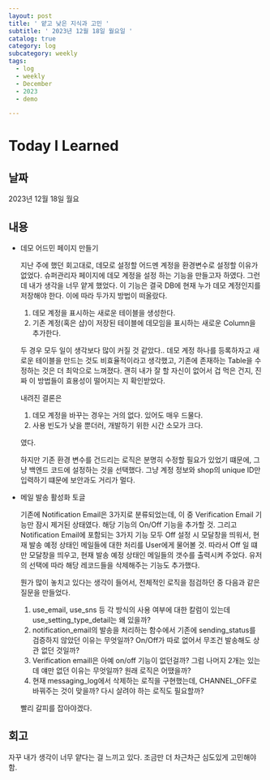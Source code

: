```yaml
---
layout: post
title: ' 얕고 낮은 지식과 고민 '
subtitle: ' 2023년 12월 18일 월요일 '
catalog: true
category: log
subcategory: weekly
tags:
  - log
  - weekly
  - December
  - 2023
  - demo

---
```


# Today I Learned

## 날짜

2023년 12월 18일 월요

## 내용

- 데모 어드민 페이지 만들기
    
     지난 주에 했던 회고대로, 데모로 설정할 어드멘 계정을 환경변수로 설정할 이유가 없었다.  슈퍼관리자 페이지에 데모 계정을 설정 하는 기능을 만들고자 하였다. 그런데 내가 생각을 너무 얕게 했었다. 이 기능은 결국 DB에 현재 누가 데모 계정인지를 저장해야 한다. 이에 따라 두가지 방법이 떠올랐다.
    
    1. 데모 계정을 표시하는 새로운 테이블을 생성한다.
    2. 기존 계정(혹은 샵)이 저장된 테이블에 데모임을 표시하는 새로운 Column을 추가한다.
    
     두 경우 모두 일이 생각보다 많이 커질 것 같았다.. 데모 계정 하나를 등록하자고 새로운 테이블을 만드는 것도 비효율적이라고 생각했고, 기존에 존재하는 Table을 수정하는 것은 더 최악으로 느껴졌다. 괜히 내가 잘 할 자신이 없어서 겁 먹은 건지, 진짜 이 방법들이 효용성이 떨어지는 지 확인받았다.
    
     내려진 결론은
    
    1. 데모 계정을 바꾸는 경우는 거의 없다. 있어도 매우 드물다.
    2. 사용 빈도가 낮을 뿐더러, 개발하기 위한 시간 소모가 크다.
    
    였다. 
    
    하지만 기존 환경 변수를 건드리는 로직은 분명히 수정할 필요가 있었기 떄문에, 그냥 백엔드 코드에 설정하는 것을 선택했다. 그냥 계정 정보와 shop의 unique ID만 입력하기 떄문에 보안과도 거리가 멀다.
    
- 메일 발송 활성화 토글
    
     기존에 Notification Email은 3가지로 분류되었는데, 이 중 Verification Email 기능만 잠시 제거된 상태였다. 해당 기능의 On/Off 기능을 추가할 것. 그리고 Notification Email에 포함되는 3가지 기능 모두 Off 설정 시 모달창을  띄워서, 현재 발송 예정 상태인 메일들에 대한 처리를 User에게 물어볼 것. 따라서 Off 일 떄만 모달창을 띄우고, 현재 발송 예정 상태인 메일들의 갯수를 출력시켜 주었다. 유저의 선택에 따라 해당 레코드들을 삭제해주는 기능도 추가했다.
    
     뭔가 많이 놓치고 있다는 생각이 들어서, 전체적인 로직을 점검하던 중 다음과 같은 질문을 만들었다.
    
    1. use_email, use_sns 등 각 방식의 사용 여부에 대한 칼럼이 있는데 use_setting_type_detail는 왜 있을까?
    2. notification_email의 발송을 처리하는 함수에서 기존에 sending_status를 검증하지 않았던 이유는 무엇일까? On/Off가 따로 없어서 무조건 발송해도 상관 없던 것일까?
    3. Verification emaill은 아예 on/off 기능이 없던걸까? 그럼 나머지 2개는 있는데 얘만 없던 이유는 무엇일까? 원래 로직은 어땠을까?
    4. 현재 messaging_log에서 삭제하는 로직을 구현했는데, CHANNEL_OFF로 바꿔주는 것이 맞을까? 다시 살려야 하는 로직도 필요할까?
    
    빨리 갈피를 잡아야겠다.
    

## 회고

자꾸 내가 생각이 너무 얕다는 걸 느끼고 있다. 조금만 더 차근차근 심도있게 고민해야함.

